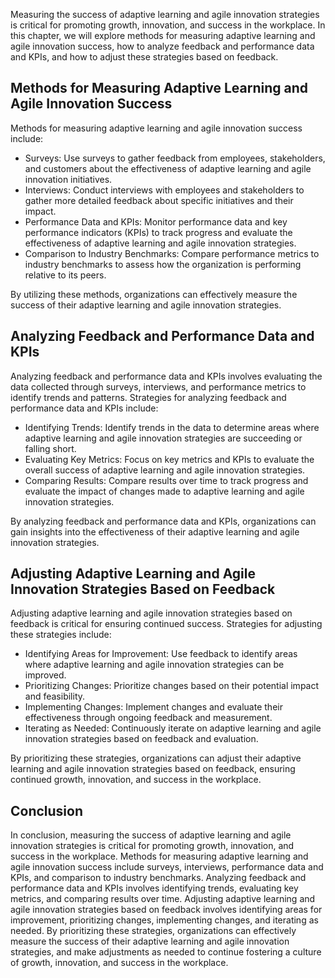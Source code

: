 
Measuring the success of adaptive learning and agile innovation strategies is critical for promoting growth, innovation, and success in the workplace. In this chapter, we will explore methods for measuring adaptive learning and agile innovation success, how to analyze feedback and performance data and KPIs, and how to adjust these strategies based on feedback.

Methods for Measuring Adaptive Learning and Agile Innovation Success
--------------------------------------------------------------------

Methods for measuring adaptive learning and agile innovation success include:

* Surveys: Use surveys to gather feedback from employees, stakeholders, and customers about the effectiveness of adaptive learning and agile innovation initiatives.
* Interviews: Conduct interviews with employees and stakeholders to gather more detailed feedback about specific initiatives and their impact.
* Performance Data and KPIs: Monitor performance data and key performance indicators (KPIs) to track progress and evaluate the effectiveness of adaptive learning and agile innovation strategies.
* Comparison to Industry Benchmarks: Compare performance metrics to industry benchmarks to assess how the organization is performing relative to its peers.

By utilizing these methods, organizations can effectively measure the success of their adaptive learning and agile innovation strategies.

Analyzing Feedback and Performance Data and KPIs
------------------------------------------------

Analyzing feedback and performance data and KPIs involves evaluating the data collected through surveys, interviews, and performance metrics to identify trends and patterns. Strategies for analyzing feedback and performance data and KPIs include:

* Identifying Trends: Identify trends in the data to determine areas where adaptive learning and agile innovation strategies are succeeding or falling short.
* Evaluating Key Metrics: Focus on key metrics and KPIs to evaluate the overall success of adaptive learning and agile innovation strategies.
* Comparing Results: Compare results over time to track progress and evaluate the impact of changes made to adaptive learning and agile innovation strategies.

By analyzing feedback and performance data and KPIs, organizations can gain insights into the effectiveness of their adaptive learning and agile innovation strategies.

Adjusting Adaptive Learning and Agile Innovation Strategies Based on Feedback
-----------------------------------------------------------------------------

Adjusting adaptive learning and agile innovation strategies based on feedback is critical for ensuring continued success. Strategies for adjusting these strategies include:

* Identifying Areas for Improvement: Use feedback to identify areas where adaptive learning and agile innovation strategies can be improved.
* Prioritizing Changes: Prioritize changes based on their potential impact and feasibility.
* Implementing Changes: Implement changes and evaluate their effectiveness through ongoing feedback and measurement.
* Iterating as Needed: Continuously iterate on adaptive learning and agile innovation strategies based on feedback and evaluation.

By prioritizing these strategies, organizations can adjust their adaptive learning and agile innovation strategies based on feedback, ensuring continued growth, innovation, and success in the workplace.

Conclusion
----------

In conclusion, measuring the success of adaptive learning and agile innovation strategies is critical for promoting growth, innovation, and success in the workplace. Methods for measuring adaptive learning and agile innovation success include surveys, interviews, performance data and KPIs, and comparison to industry benchmarks. Analyzing feedback and performance data and KPIs involves identifying trends, evaluating key metrics, and comparing results over time. Adjusting adaptive learning and agile innovation strategies based on feedback involves identifying areas for improvement, prioritizing changes, implementing changes, and iterating as needed. By prioritizing these strategies, organizations can effectively measure the success of their adaptive learning and agile innovation strategies, and make adjustments as needed to continue fostering a culture of growth, innovation, and success in the workplace.

